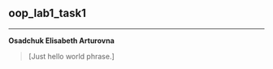 ## oop_lab1_task1
---
   **Osadchuk Elisabeth Arturovna**  
>   [Just hello world phrase.]  
   
  
